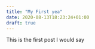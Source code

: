 ```yaml
---
title: "My First yea"
date: 2020-08-13T18:23:24+01:00
draft: true
---
```


This is the first post I would say

